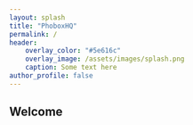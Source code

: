 ```yaml
---
layout: splash
title: "PhoboxHQ"
permalink: /
header:
    overlay_color: "#5e616c"
    overlay_image: /assets/images/splash.png
    caption: Some text here
author_profile: false
---
```


## Welcome
